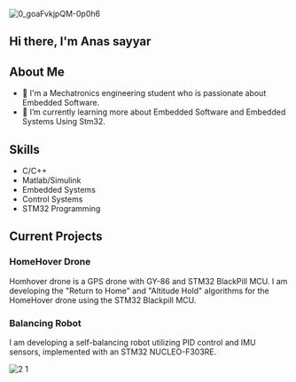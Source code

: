 ![0_goaFvkjpQM-0p0h6](https://github.com/user-attachments/assets/72d09585-e385-4275-beb8-30aa12abdabb)

## Hi there, I'm Anas sayyar 


## About Me

- 🔭 I'm a Mechatronics engineering student who is passionate about Embedded Software.
- 🌱 I’m currently learning more about Embedded Software and Embedded Systems Using Stm32.



## Skills
- C/C++
- Matlab/Simulink
- Embedded Systems
- Control Systems
- STM32 Programming



## Current Projects

### HomeHover Drone
Homhover drone is a GPS drone with GY-86 and STM32 BlackPill MCU. I am developing the "Return to Home" and "Altitude Hold" algorithms for the HomeHover drone using the STM32 Blackpill MCU.

### Balancing Robot
I am developing a self-balancing robot utilizing PID control and IMU sensors, implemented with an STM32 NUCLEO-F303RE.

![2 1](https://github.com/user-attachments/assets/9057f0ac-6722-454b-8875-ed0c6b30cd2d)




